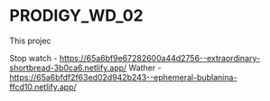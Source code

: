 # PRODIGY_WD_02

This projec 



Stop watch - https://65a6bf9e67282600a44d2756--extraordinary-shortbread-3b0ca6.netlify.app/
Wather - https://65a6bfdf2f63ed02d942b243--ephemeral-bublanina-ffcd10.netlify.app/
